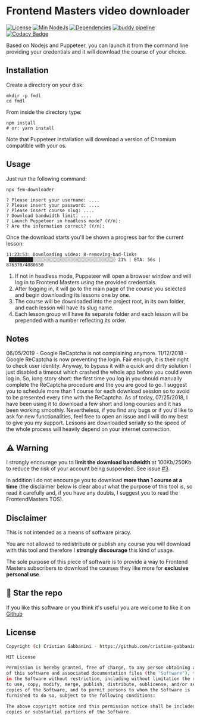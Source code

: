 # Frontend Masters video downloader

[![License][licence-badge]](#license)
[![Min NodeJs][node-badge]][node]
[![Dependencies][dependencies-badge]][dependencies-list]
[![buddy pipeline][buddy-badge]][buddy-pipeline]
[![Codacy Badge][codacy-badge]][codacy-url]

Based on Nodejs and Puppeteer, you can launch it from the command line providing your credentials and it will download the course of your choice.

## Installation

Create a directory on your disk:

```
mkdir -p fmdl
cd fmdl
```

From inside the directory type:

```
npm install
# or: yarn install
```

Note that Puppeteer installation will download a version of Chromium compatible with your os.

## Usage

Just run the following command:

```
npx fem-downloader

? Please insert your username: ....
? Please insert your password: ....
? Please insert course slug: ....
? Download bandwidth limit: ....
? Launch Puppeteer in headless mode? (Y/n):
? Are the information correct? (Y/n):
```

Once the download starts you'll be shown a progress bar for the current lesson:

```
11:23:53: Downloading video: 8-removing-bad-links
 █████████░░░░░░░░░░░░░░░░░░░░░░░░░░░░░░░ 21% | ETA: 56s | 876370/4080650
```

1.  If not in headless mode, Puppeteer will open a browser window and will log in to Frontend Masters using the provided credentials.
2.  After logging in, it will go to the main page of the course you selected and begin downloading its lessons one by one.
3.  The course will be downloaded into the project root, in its own folder, and each lesson will have its slug name.
4.  Each lesson group will have its separate folder and each lesson will be prepended with a number reflecting its order.

## Notes

06/05/2019 - Google ReCaptcha is not complaining anymore.
11/12/2018 - Google ReCaptcha is now preventing the login. Fair enough, it is their right to check user identity. Anyway, to bypass it with a quick and dirty solution I just disabled a timeout which crashed the whole app before you could even log in. So, long story short: the first time you log in you should manually complete the ReCaptcha procedure and the you are good to go. I suggest you to schedule more than 1 course for each download session so to avoid to be presented every time with the ReCaptcha.
As of today, 07/25/2018, I have been using it to download a few short and long courses and it has been working smoothly.
Nevertheless, if you find any bugs or if you'd like to ask for new functionalities, feel free to open an issue and I will do my best to give you my support.
Lessons are downloaded serially so the speed of the whole process will heavily depend on your internet connection.

## ⚠ Warning

I strongly encourage you to **limit the download bandwidth** at 100Kb/250Kb to reduce the risk of your account being suspended. See issue [#3](https://github.com/cristian-gabbanini/fem-downloader/issues/3).

In addition I do not encourage you to download **more than 1 course at a time** (the disclaimer below is clear about what the purpose of this tool is, so read it carefully and, if you have any doubts, I suggest you to read the FrontendMasters TOS).

## Disclaimer

This is not intended as a means of software piracy.

You are not allowed to redistribute or publish any course you will download with this tool and therefore I **strongly discourage**
this kind of usage.

The sole purpose of this piece of software is to provide a way to Frontend Masters subscribers to download the courses they like more for **exclusive personal use**.

## 🌟 Star the repo

If you like this software or you think it's useful you are welcome to like it on [Github](https://github.com/cristian-gabbanini/fem-downloader)

## License

```bash
Copyright (c) Cristian Gabbanini - https://github.com/cristian-gabbanini

MIT License

Permission is hereby granted, free of charge, to any person obtaining a copy
of this software and associated documentation files (the "Software"), to deal
in the Software without restriction, including without limitation the rights
to use, copy, modify, merge, publish, distribute, sublicense, and/or sell
copies of the Software, and to permit persons to whom the Software is
furnished to do so, subject to the following conditions:

The above copyright notice and this permission notice shall be included in all
copies or substantial portions of the Software.
```

[licence-badge]: https://img.shields.io/badge/licence-MIT-yellowgreen.svg
[node-badge]: https://img.shields.io/badge/node-%3E%3D%208.0.0-brightgreen.svg
[node]: https://nodejs.org/en/
[dependencies-badge]: https://david-dm.org/cristian-gabbanini/fem-downloader.svg
[dependencies-list]: https://david-dm.org/cristian-gabbanini/fem-downloader
[buddy-badge]: https://app.buddy.works/cristiangabbanini/fem-downloader/pipelines/pipeline/187504/badge.svg?token=6e28f37dda78c47b32e6142a0d1431bc15100963789a2ae7ceb97f02e61f7ee6
[buddy-pipeline]: https://app.buddy.works/cristiangabbanini/fem-downloader/pipelines/pipeline/187504
[codacy-badge]: https://api.codacy.com/project/badge/Grade/e52f1ff64e934b7d9896fe8edbf3bdfc
[codacy-url]: https://www.codacy.com/app/cristian-gabbanini/fem-downloader?utm_source=github.com&utm_medium=referral&utm_content=cristian-gabbanini/fem-downloader&utm_campaign=Badge_Grade
